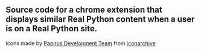 
Source code for a chrome extension that displays similar Real Python content when a user is on a Real Python site.
-----
Icons made by [Papirus Development Team](https://iconarchive.com/artist/papirus-team.html "Papirus Development Team") from [iconarchive](https://iconarchive.com/show/papirus-apps-icons-by-papirus-team/python-icon.html "iconarchive")
